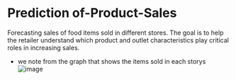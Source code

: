 # Prediction of-Product-Sales
Forecasting sales of food items sold in different stores. The goal is to help the retailer understand which product and outlet characteristics play critical roles in increasing sales.

* we note from the graph that shows the items sold in each storys 
![image](https://github.com/ashrafabuareesh/Prediction-_of-Product-Sales/assets/123064338/154ec1ab-6143-49e9-a2c4-1f455c661885)
